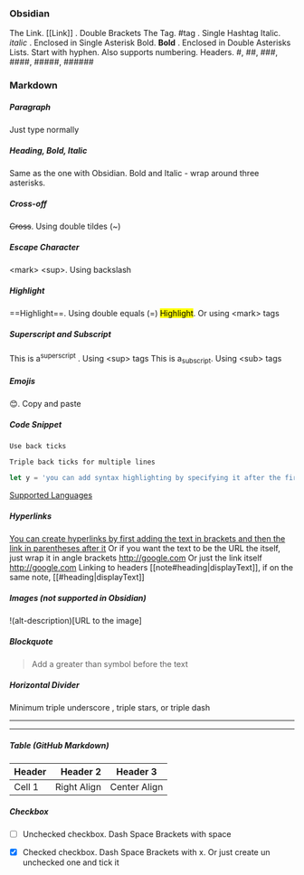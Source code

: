 ### Obsidian
The Link. [[Link]] . Double Brackets
The Tag. #tag . Single Hashtag
Italic. *italic* . Enclosed in Single Asterisk
Bold. **Bold** . Enclosed in Double Asterisks
Lists. Start with hyphen. Also supports numbering.
Headers. #, ##, ###, ####, #####, ######
### Markdown
##### Paragraph
Just type normally

##### Heading, Bold, Italic
Same as the one with Obsidian. Bold and Italic - wrap around three asterisks. 

##### Cross-off
~~Cross~~. Using double tildes (~)

##### Escape Character
\<mark> \<sup>. Using backslash

##### Highlight
==Highlight==. Using double equals (=)
<mark>Highlight</mark>. Or using \<mark> tags

##### Superscript and Subscript
This is a<sup>superscript</sup> . Using \<sup> tags
This is a<sub>subscript</sub>. Using \<sub> tags

##### Emojis
😊. Copy and paste

##### Code Snippet
`Use back ticks` 
```
Triple back ticks for multiple lines
```

```js
let y = 'you can add syntax highlighting by specifying it after the first triple back ticks'
```
[Supported Languages](https://prismjs.com/#supported-languages)

##### Hyperlinks
[You can create hyperlinks by first adding the text in brackets and then the link in parentheses after it](http://google.com)
Or if you want the text to be the URL the itself, just wrap it in angle brackets <http://google.com>
Or just the link itself http://google.com
Linking to headers [[note#heading|displayText]], if on the same note, [[#heading|displayText]] 

##### Images (not supported in Obsidian)
!(alt-description)[URL to the image]

##### Blockquote
> Add a greater than symbol before the text

##### Horizontal Divider
Minimum triple underscore , triple stars, or triple dash
____
---

##### Table (GitHub Markdown)

| Header |    Header 2 |   Header 3   |
| ------ | ----------: | :----------: |
| Cell 1 | Right Align | Center Align |

##### Checkbox
- [ ] Unchecked checkbox. Dash Space Brackets with space
- [x] Checked checkbox. Dash Space Brackets with x. Or just create un unchecked one and tick it


